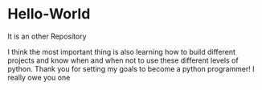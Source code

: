 # Hello-World
It is an other Repository

I think the most important thing is also learning how to build different projects and know when and when not to use these different levels of python.
Thank you for setting my goals to become a python programmer! I really owe you one
